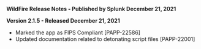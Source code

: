 **WildFire Release Notes - Published by Splunk December 21, 2021**


**Version 2.1.5 - Released December 21, 2021**

* Marked the app as FIPS Compliant [PAPP-22586]
* Updated documentation related to detonating script files [PAPP-22001]